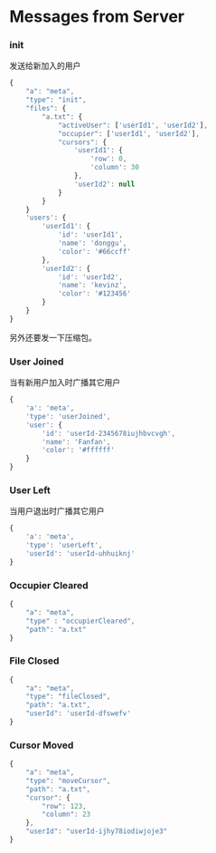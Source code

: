 # Messages from Server
### init
发送给新加入的用户

``` js
{
    "a": "meta",
    "type": "init",
    "files": {
        "a.txt": {
            "activeUser": ['userId1', 'userId2'],
            "occupier": ['userId1', 'userId2'],
            "cursors": {
                'userId1': {
                    'row': 0,
                    'column': 30
                },
                'userId2': null
            }
        }
    }
    'users': {
        'userId1': {
            'id': 'userId1',
            'name': 'donggu',
            'color': '#66ccff'
        },
        'userId2': {
            'id': 'userId2',
            'name': 'kevinz',
            'color': '#123456'
        }
    }
}
```
另外还要发一下压缩包。
### User Joined
当有新用户加入时广播其它用户

``` js
{
    'a': 'meta',
    'type': 'userJoined',
    'user': {
        'id': 'userId-2345678iujhbvcvgh',
        'name': 'Fanfan',
        'color': '#ffffff'
    }
}
```

### User Left
当用户退出时广播其它用户

``` js
{
    'a': 'meta',
    'type': 'userLeft',
    'userId': 'userId-uhhuiknj'
}
```

### Occupier Cleared

``` js
{
    "a": "meta",
    "type" : "occupierCleared",
    "path": "a.txt"
}
```

### File Closed

``` js
{
    "a": "meta",
    "type": "fileClosed",
    "path": "a.txt",
    "userId": 'userId-dfswefv'
}
```

### Cursor Moved

``` js
{
    "a": "meta",
    "type": "moveCursor",
    "path": "a.txt",
    "cursor": {
        "row": 123,
        "column": 23
    },
    "userId": "userId-ijhy78iodiwjoje3"
}
```